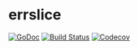 # errslice

[![GoDoc](https://godoc.org/github.com/akaspin/errslice?status.svg)](http://godoc.org/github.com/akaspin/errslice)
[![Build Status](https://img.shields.io/travis/akaspin/errslice/master.svg)](https://travis-ci.org/akaspin/errslice)
[![Codecov](https://img.shields.io/codecov/c/github/akaspin/errslice/master.svg)](https://codecov.io/gh/akaspin/errslice)
